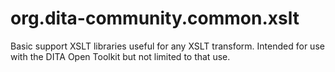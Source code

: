 org.dita-community.common.xslt
==============================

Basic support XSLT libraries useful for any XSLT transform. Intended for use with the DITA Open Toolkit but not limited to that use.
